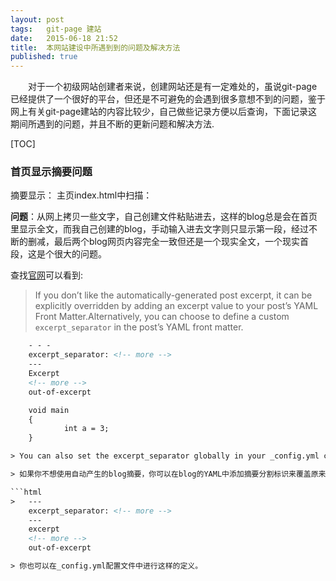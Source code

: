 ```yaml
---
layout: post
tags:   git-page 建站
date:   2015-06-18 21:52
title:  本网站建设中所遇到到的问题及解决方法
published: true
---
```


　　对于一个初级网站创建者来说，创建网站还是有一定难处的，虽说git-page已经提供了一个很好的平台，但还是不可避免的会遇到很多意想不到的问题，鉴于网上有关git-page建站的内容比较少，自己做些记录方便以后查询，下面记录这期间所遇到的问题，并且不断的更新问题和解决方法.

[TOC]

<!-- more -->


### 首页显示摘要问题

摘要显示：
主页index.html中扫描：

**问题**：从网上拷贝一些文字，自己创建文件粘贴进去，这样的blog总是会在首页里显示全文，而我自己创建的blog，手动输入进去文字则只显示第一段，经过不断的删减，最后两个blog网页内容完全一致但还是一个现实全文，一个现实首段，这是个很大的问题。

查找[官网](http://jekyllrb.com/docs/posts/)可以看到:

> If you don’t like the automatically-generated post excerpt, it can be explicitly overridden by adding an excerpt value to your post’s YAML Front Matter.Alternatively, you can choose to define a custom `excerpt_separator` in the post’s YAML front matter. 
```html
	- - -
	excerpt_separator: <!-- more -->
	---
	Excerpt
	<!-- more -->
	out-of-excerpt

	void main
	{
			int a = 3;
	}

> You can also set the excerpt_separator globally in your _config.yml configuration file.

> 如果你不想使用自动产生的blog摘要，你可以在blog的YAML中添加摘要分割标识来覆盖原来的机制。这里你可以在blog的YAML中定义一个`excerpt_separator`标签如下：

```html
>	---
	excerpt_separator: <!-- more -->
	---
	excerpt
	<!-- more -->
	out-of-excerpt

> 你也可以在_config.yml配置文件中进行这样的定义。
